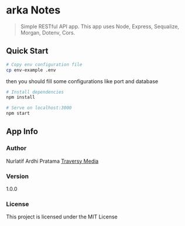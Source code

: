 # arka Notes

> Simple RESTful API app. This app uses Node, Express, Sequalize, Morgan, Dotenv, Cors.

## Quick Start

``` bash
# Copy env configuration file
cp env-example .env
```
then you should fill some configurations like port and database

``` bash
# Install dependencies
npm install

# Serve on localhost:3000
npm start
```

## App Info

### Author

Nurlatif Ardhi Pratama
[Traversy Media](https://www.instagram.com/latifardhi_/)

### Version

1.0.0

### License

This project is licensed under the MIT License
